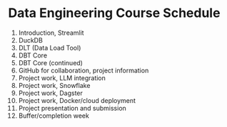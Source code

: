 # Data Engineering Course Schedule

1. Introduction, Streamlit
2. DuckDB
3. DLT (Data Load Tool)
4. DBT Core
5. DBT Core (continued)
6. GitHub for collaboration, project information
7. Project work, LLM integration
8. Project work, Snowflake
9. Project work, Dagster
10. Project work, Docker/cloud deployment
11. Project presentation and submission
12. Buffer/completion week
